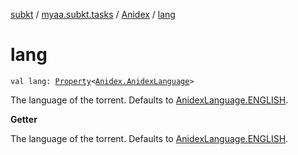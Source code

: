[subkt](../../index.md) / [myaa.subkt.tasks](../index.md) / [Anidex](index.md) / [lang](./lang.md)

# lang

`val lang: `[`Property`](https://docs.gradle.org/current/javadoc/org/gradle/api/provider/Property.html)`<`[`Anidex.AnidexLanguage`](-anidex-language/index.md)`>`

The language of the torrent.
Defaults to [AnidexLanguage.ENGLISH](-anidex-language/-e-n-g-l-i-s-h.md).

**Getter**

The language of the torrent.
Defaults to [AnidexLanguage.ENGLISH](-anidex-language/-e-n-g-l-i-s-h.md).

